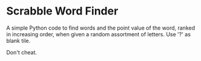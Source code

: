 # Scrabble Word Finder
A simple Python code to find words and the point value of the word, ranked in increasing order, when given a random assortment of letters. Use '?' as blank tile.

Don't cheat.
